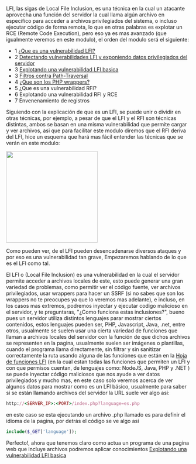 LFI, las sigas de Local File Inclusion, es una técnica en la cual un atacante aprovecha una función del servidor la cual llama algún archivo en especifico para acceder a archivos privilegiados del sistema, o incluso ejecutar código de forma remota, lo que en otras palabras es explotar un RCE (Remote Code Execution), pero eso ya es mas avanzado (que igualmente veremos en este modulo), el orden del modulo será el siguiente: 

- 1 [¿Que es una vulnerabilidad LFI?](1-%20Que%20es%20una%20vulnerabilidad%20LFI.md)
- 2 [Detectando vulnerabilidades LFI y exponiendo datos privilegiados del servidor](2-%20Detectando%20vulnerabilidades%20LFI%20y%20exponiendo%20datos%20privilegiados%20del%20servido.md)
- 3 [Explotando una vulnerabilidad LFI basica](2-%20Detectando%20vulnerabilidades%20LFI%20y%20exponiendo%20datos%20privilegiados%20del%20servidor.md)
- 3 [Filtros contra Path-Traversal](3-%20Filtros%20contra%20Path-Traversal.md)
- 4 [¿Que son los PHP wrappers?]()
- 5 ¿Que es una vulnerabilidad RFI?
- 6 Explotando una vulnerabilidad RFI y RCE
- 7 Envenenamiento de registros

Siguiendo con la explicación de que es un LFI,  se puede unir o dividir en otras técnicas, por ejemplo, a pesar de que el LFI y el RFI son técnicas distintas, ambos se basan en una misma vulnerabilidad que permite cargar y ver archivos, asi que para facilitar este modulo diremos que el RFI deriva del LFI, hice un esquema que hará mas fácil entender las técnicas que se verán en este modulo: 

<img src="/Z-Imagenes/diagramafli1.png" height="250" weigth="500" />

Como pueden ver, de el LFI pueden desencadenarse diversos ataques y por eso es una vulnerabilidad tan grave, Empezaremos hablando de lo que es el LFI como tal.

El LFI o (Local File Inclusion) es una vulnerabilidad en la cual el servidor permite acceder a archivos locales de este, esto puede generar una gran variedad de problemas, como permitir ver el código fuente, ver archivos privilegiados, usar wrappers para hacer un SSRF (si no sabes que son los wrappers no te preocupes ya que lo veremos mas adelante), e incluso, en  los casos mas extremos, podremos inyectar y ejecutar codigo malicioso en el servidor, y te preguntaras, "¿Como funciona estas inclusiones?", bueno pues un servidor utiliza distintos lenguajes parar mostrar ciertos contenidos, estos lenguajes pueden ser, PHP, Javascript, Java, .net, entre otros, usualmente se suelen usar una cierta variedad de funciones que llaman a archivos locales del servidor con la función de que dichos archivos se representen en la pagina, usualmente suelen ser imágenes o plantillas, cuando el programa llama directamente, sin filtrar y sin sanitizar correctamente la ruta usando alguna de las funciones que están en la [Hoja de funciones LFI](Hoja%20de%20funciones%20LFI.md) (en la cual estan todas las funciones que permiten un LFI y con que permisos cuentan, de lenguajes como: NodeJS, Java, PHP y .NET ) se puede inyectar código maliciosos que nos ayude a ver datos privilegiados y mucho mas, en este caso solo veremos acerca de ver algunos datos para mostrar como es un LFI básico, usualmente para saber si se están llamando archivos del servidor la URL suele ver algo asi:

```ruby
http://<SERVER_IP>:<PORT>/index.php?language=es.php
```

en este caso se esta ejecutando un archivo .php llamado es para definir el idioma de la pagina, por detrás el código se ve algo asi 

```php
include($_GET['language']);
```

Perfecto!, ahora que tenemos claro como actua un programa de una pagina web que incluye archivos podremos aplicar conocimientos [Explotando una vulnerabilidad LFI basica](/Explotación/LFI/2-Explotando_una_vulnerabilidad_LFI_basica.md)
